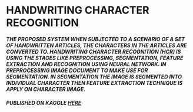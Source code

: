 # **HANDWRITING CHARACTER RECOGNITION**
***THE PROPOSED SYSTEM WHEN SUBJECTED TO A SCENARIO OF A SET OF HANDWRITTEN ARTICLES, THE CHARACTERS
IN THE ARTICLES ARE CONVERTED TO. HANDWRITING CHARACTER RECOGNITION (HCR) IS USING THE STAGES
LIKE PREPROCESSING, SEGMENTATION, FEATURE EXTRACTION AND RECOGNITION USING NEURAL NETWORK. IN
PREPROCESSING IMAGE DOCUMENT TO MAKE USE FOR SEGMENTATION. IN SEGMENTATION THE IMAGE IS
SEGMENTED INTO INDIVIDUAL CHARACTER THEN FEATURE EXTRACTION TECHNIQUE IS APPLY ON CHARACTER
IMAGE.***
#### *PUBLISHED ON KAGGLE <a href=https://www.kaggle.com/rahuldhanola/handwriting-character-recognition>HERE</a>*
